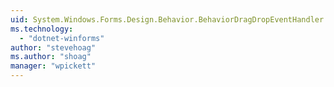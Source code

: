 ```yaml
---
uid: System.Windows.Forms.Design.Behavior.BehaviorDragDropEventHandler
ms.technology: 
  - "dotnet-winforms"
author: "stevehoag"
ms.author: "shoag"
manager: "wpickett"
---
```

